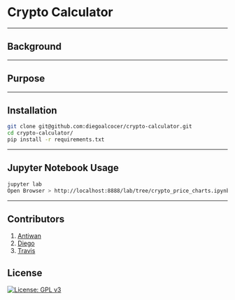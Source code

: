 # Crypto Calculator

---

## Background

---

## Purpose

---

## Installation

```sh
git clone git@github.com:diegoalcocer/crypto-calculator.git
cd crypto-calculator/
pip install -r requirements.txt
```

---

## Jupyter Notebook Usage

```sh
jupyter lab
Open Browser > http://localhost:8888/lab/tree/crypto_price_charts.ipynb
```

---

## Contributors

1. [Antiwan](https://github.com/admaxwell)
2. [Diego](https://github.com/diegoalcocer)
3. [Travis](https://github.com/travispeska)

## License

[![License: GPL v3](https://img.shields.io/badge/License-GPLv3-blue.svg)](https://www.gnu.org/licenses/gpl-3.0)
